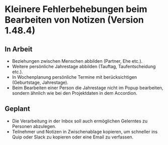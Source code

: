 # Kleinere Fehlerbehebungen beim Bearbeiten von Notizen (Version 1.48.4)

## In Arbeit

- Beziehungen zwischen Menschen abbilden (Partner, Ehe etc.).
- Weitere persönliche Jahrestage abbilden (Tauftag, Taufentscheidung etc.).
- In Wochenplanung persönliche Termine mit berücksichtigen (Geburtstage, Jahrestage).
- Beim Bearbeiten einer Person die Jahrestage nicht im Popup bearbeiten, sondern ähnlich wie bei den Projektdaten in dem Accordion.

## Geplant

- Die Verarbeitung in der Inbox soll auch ermöglichen Gelerntes zu Personen abzulegen.
- Teilnehmer und Notizen in Zwischenablage kopieren, um schneller ins Quip oder Slack zu kopieren oder eine Email zu verfassen.
